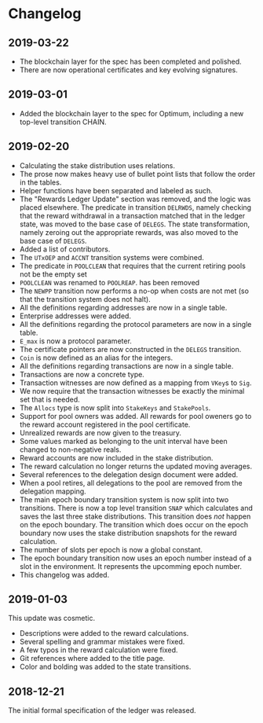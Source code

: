 # Changelog

## 2019-03-22
- The blockchain layer for the spec has been completed and polished.
- There are now operational certificates and key evolving signatures.

## 2019-03-01
- Added the blockchain layer to the spec for Optimum, including a new top-level transition CHAIN.

## 2019-02-20
- Calculating the stake distribution uses relations.
- The prose now makes heavy use of bullet point lists that follow the order in the tables.
- Helper functions have been separated and labeled as such.
- The "Rewards Ledger Update" section was removed, and the logic was placed elsewhere.
The predicate in transition `DELRWDS`, namely checking that the reward withdrawal in a transaction
matched that in the ledger state, was moved to the base case of `DELEGS`.
The state transformation, namely zeroing out the appropriate rewards,
was also moved to the base case of `DELEGS`.
- Added a list of contributors.
- The `UTxOEP` and `ACCNT` transition systems were combined.
- The predicate in `POOLCLEAN` that requires that the current retiring pools not be the empty set
- `POOLCLEAN` was renamed to `POOLREAP`.
has been removed
- The `NEWPP` transition now performs a no-op when costs are not met
(so that the transition system does not halt).
- All the definitions regarding addresses are now in a single table.
- Enterprise addresses were added.
- All the definitions regarding the protocol parameters are now in a single table.
- `E_max` is now a protocol parameter.
- The certificate pointers are now constructed in the `DELEGS` transition.
- `Coin` is now defined as an alias for the integers.
- All the definitions regarding transactions are now in a single table.
- Transactions are now a concrete type.
- Transaction witnesses are now defined as a mapping from `VKey`s to `Sig`.
- We now require that the transaction witnesses be exactly the minimal set that is needed.
- The `Allocs` type is now split into `StakeKeys` and `StakePools`.
- Support for pool owners was added. All rewards for pool oweners go to the reward account
registered in the pool certificate.
- Unrealized rewards are now given to the treasury.
- Some values marked as belonging to the unit interval have been changed to non-negative reals.
- Reward accounts are now included in the stake distribution.
- The reward calculation no longer returns the updated moving averages.
- Several references to the delegation design document were added.
- When a pool retires, all delegations to the pool are removed from the delegation mapping.
- The main epoch boundary transition system is now split into two transitions.
There is now a top level transition `SNAP` which calculates and saves the last three stake distributions.
This transition does _not_ happen on the epoch boundary.
The transition which does occur on the epoch boundary now uses the stake distribution snapshots
for the reward calculation.
- The number of slots per epoch is now a global constant.
- The epoch boundary transition now uses an epoch number instead of a slot in the environment.
It represents the upcomming epoch number.
- This changelog was added.


## 2019-01-03
This update was cosmetic. 

- Descriptions were added to the reward calculations.
- Several spelling and grammar mistakes were fixed.
- A few typos in the reward calculation were fixed.
- Git references where added to the title page.
- Color and bolding was added to the state transitions.

## 2018-12-21
The initial formal specification of the ledger was released.

